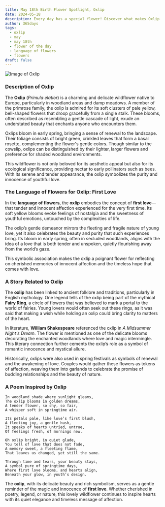 ```yaml
---
title: May 18th Birth Flower Spotlight, Oxlip
date: 2024-05-18
description: Every day has a special flower! Discover what makes Oxlip unique as today’s birth flower and its symbolic meaning.
author: 365days
tags:
  - oxlip
  - may
  - may 18th
  - flower of the day
  - language of flowers
  - flowers
draft: false
---
```



![Image of Oxlip](https://cdn.pixabay.com/photo/2021/05/13/11/57/oxslip-6250682_1280.jpg#center)


### Description of Oxlip

The **Oxlip** (_Primula elatior_) is a charming and delicate wildflower native to Europe, particularly in woodland areas and damp meadows. A member of the primrose family, the oxlip is admired for its soft clusters of pale yellow, bell-shaped flowers that droop gracefully from a single stalk. These blooms, often described as resembling a gentle cascade of light, exude an understated beauty that enchants anyone who encounters them.

Oxlips bloom in early spring, bringing a sense of renewal to the landscape. Their foliage consists of bright green, crinkled leaves that form a basal rosette, complementing the flower's gentle colors. Though similar to the cowslip, oxlips can be distinguished by their lighter, larger flowers and preference for shaded woodland environments.

This wildflower is not only beloved for its aesthetic appeal but also for its ecological significance, providing nectar to early pollinators such as bees. With its serene and tender appearance, the oxlip symbolizes the purity and innocence of youthful love.

### The Language of Flowers for Oxlip: First Love

In the **language of flowers**, the **oxlip** embodies the concept of **first love**—that tender and innocent affection experienced for the very first time. Its soft yellow blooms evoke feelings of nostalgia and the sweetness of youthful emotions, untouched by the complexities of life.

The oxlip’s gentle demeanor mirrors the fleeting and fragile nature of young love, yet it also celebrates the beauty and purity that such experiences bring. Its bloom in early spring, often in secluded woodlands, aligns with the idea of a love that is both tender and unspoken, quietly flourishing away from the world’s gaze.

This symbolic association makes the oxlip a poignant flower for reflecting on cherished memories of innocent affection and the timeless hope that comes with love.

### A Story Related to Oxlip

The **oxlip** has been linked to ancient folklore and traditions, particularly in English mythology. One legend tells of the oxlip being part of the mythical **Fairy Ring**, a circle of flowers that was believed to mark a portal to the world of fairies. Young lovers would often seek out these rings, as it was said that making a wish while holding an oxlip could bring clarity to matters of the heart.

In literature, **William Shakespeare** referenced the oxlip in _A Midsummer Night's Dream_. The flower is mentioned as one of the delicate blooms decorating the enchanted woodlands where love and magic intermingle. This literary connection further cements the oxlip’s role as a symbol of romantic innocence and mystical allure.

Historically, oxlips were also used in spring festivals as symbols of renewal and the awakening of love. Couples would gather these flowers as tokens of affection, weaving them into garlands to celebrate the promise of budding relationships and the beauty of nature.

### A Poem Inspired by Oxlip

```
In woodland shade where sunlight gleams,  
The oxlip blooms in golden dreams,  
A tender flower, so shy, so fair,  
A whisper soft in springtime air.  

Its petals pale, like love’s first blush,  
A fleeting joy, a gentle hush,  
It speaks of hearts untried, untrue,  
Of feelings fresh, of mornings new.  

Oh oxlip bright, in quiet glade,  
You tell of love that does not fade,  
A memory sweet, a fleeting flame,  
That leaves us changed, yet still the same.  

Through time and tears, your beauty stays,  
A symbol pure of springtime days,  
Where first love blooms, and hearts align,  
Beneath your glow, in youth’s design.  
```

The **oxlip**, with its delicate beauty and rich symbolism, serves as a gentle reminder of the magic and innocence of **first love**. Whether cherished in poetry, legend, or nature, this lovely wildflower continues to inspire hearts with its quiet elegance and timeless message of affection.